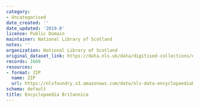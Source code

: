 ```yaml
---
category:
- Uncategorised
date_created: ''
date_updated: '2019.0'
license: Public Domain
maintainer: National Library of Scotland
notes: ''
organization: National Library of Scotland
original_dataset_link: https://data.nls.uk/data/digitised-collections/encyclopaedia-britannica/
records: 1666
resources:
- format: ZIP
  name: ZIP
  url: https://nlsfoundry.s3.amazonaws.com/data/nls-data-encyclopaediaBritannica.zip
schema: default
title: Encyclopaedia Britannica
---
```

